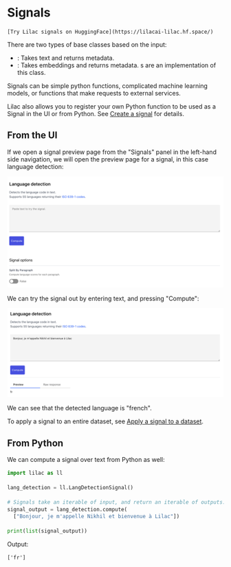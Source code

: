 # Signals

```{tip}
[Try Lilac signals on HuggingFace](https://lilacai-lilac.hf.space/)
```

There are two types of [](#Signal) base classes based on the input:

- [](#TextSignal): Takes text and returns metadata.
- [](#TextEmbeddingSignal): Takes embeddings and returns metadata. [](#ConceptSignal)s are an
  implementation of this class.

Signals can be simple python functions, complicated machine learning models, or functions that make
requests to external services.

Lilac also allows you to register your own Python function to be used as a Signal in the UI or from
Python. See [Create a signal](signals_create.md) for details.

## From the UI

If we open a signal preview page from the "Signals" panel in the left-hand side navigation, we will
open the preview page for a signal, in this case language detection:

<img src="../_static/signals/signals_preview.png"></img>

We can try the signal out by entering text, and pressing "Compute":

<img src="../_static/signals/signals_preview_compute.png"></img>

We can see that the detected language is "french".

To apply a signal to an entire dataset, see
[Apply a signal to a dataset](../datasets/dataset_signals.md).

## From Python

We can compute a signal over text from Python as well:

```python
import lilac as ll

lang_detection = ll.LangDetectionSignal()

# Signals take an iterable of input, and return an iterable of outputs. This is very useful for performance as many signals will perform batch computation.
signal_output = lang_detection.compute(
  ["Bonjour, je m'appelle Nikhil et bienvenue à Lilac"])

print(list(signal_output))
```

Output:

```
['fr']
```
